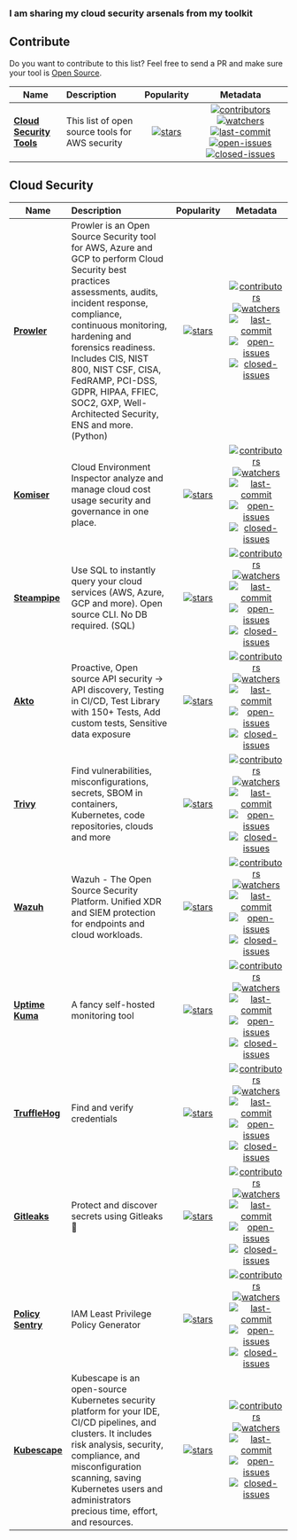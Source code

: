   ### I am sharing my cloud security arsenals from my toolkit


## Contribute
Do you want to contribute to this list? Feel free to send a PR and make sure your tool is [Open Source](https://en.wikipedia.org/wiki/Open_source).

| Name | Description | Popularity | Metadata |
| ---------- | :---------- | :----------: | :----------: |
| **[Cloud Security Tools](https://github.com/ysftzcn/cloud-security-tools)** | This list of open source tools for AWS security|[![stars](https://badgen.net/github/stars/ysftzcn/aws-security-tools)](https://badgen.net/github/stars/ysftzcn/aws-security-tools)| [![contributors](https://badgen.net/github/contributors/ysftzcn/aws-security-tools)](https://badgen.net/github/contributors/ysftzcn/aws-security-tools) [![watchers](https://badgen.net/github/watchers/ysftzcn/aws-security-tools)](https://badgen.net/github/watchers/ysftzcn/aws-security-tools) [![last-commit](https://badgen.net/github/last-commit/ysftzcn/aws-security-tools)](https://badgen.net/github/last-commit/ysftzcn/aws-security-tools)  [![open-issues](https://badgen.net/github/open-issues/ysftzcn/aws-security-tools)](https://badgen.net/github/open-issues/ysftzcn/aws-security-tools) [![closed-issues](https://badgen.net/github/closed-issues/ysftzcn/aws-security-tools)](https://badgen.net/github/closed-issues/ysftzcn/aws-security-tools) |

## Cloud Security
| Name | Description | Popularity | Metadata |
| ---------- | :---------- | :----------: | :----------: |
| **[Prowler](https://github.com/toniblyx/prowler)** | Prowler is an Open Source Security tool for AWS, Azure and GCP to perform Cloud Security best practices assessments, audits, incident response, compliance, continuous monitoring, hardening and forensics readiness. Includes CIS, NIST 800, NIST CSF, CISA, FedRAMP, PCI-DSS, GDPR, HIPAA, FFIEC, SOC2, GXP, Well-Architected Security, ENS and more. (Python) |[![stars](https://badgen.net/github/stars/toniblyx/prowler)](https://badgen.net/github/stars/toniblyx/prowler)| [![contributors](https://badgen.net/github/contributors/toniblyx/prowler)](https://badgen.net/github/contributors/toniblyx/prowler)[![watchers](https://badgen.net/github/watchers/toniblyx/prowler)](https://badgen.net/github/watchers/toniblyx/prowler)[![last-commit](https://badgen.net/github/last-commit/toniblyx/prowler)](https://badgen.net/github/last-commit/toniblyx/prowler) [![open-issues](https://badgen.net/github/open-issues/toniblyx/prowler)](https://badgen.net/github/open-issues/toniblyx/prowler) [![closed-issues](https://badgen.net/github/closed-issues/toniblyx/prowler)](https://badgen.net/github/closed-issues/toniblyx/prowler) |
| **[Komiser](https://github.com/mlabouardy/komiser)** | Cloud Environment Inspector analyze and manage cloud cost usage security and governance in one place. |[![stars](https://badgen.net/github/stars/mlabouardy/komiser)](https://badgen.net/github/stars/mlabouardy/komiser)| [![contributors](https://badgen.net/github/contributors/mlabouardy/komiser)](https://badgen.net/github/contributors/mlabouardy/komiser)[![watchers](https://badgen.net/github/watchers/mlabouardy/komiser)](https://badgen.net/github/watchers/mlabouardy/komiser)[![last-commit](https://badgen.net/github/last-commit/mlabouardy/komiser)](https://badgen.net/github/last-commit/mlabouardy/komiser) [![open-issues](https://badgen.net/github/open-issues/mlabouardy/komiser)](https://badgen.net/github/open-issues/mlabouardy/komiser) [![closed-issues](https://badgen.net/github/closed-issues/mlabouardy/komiser)](https://badgen.net/github/closed-issues/mlabouardy/komiser) |
| **[Steampipe](https://github.com/turbot/steampipe)** | Use SQL to instantly query your cloud services (AWS, Azure, GCP and more). Open source CLI. No DB required. (SQL) |[![stars](https://badgen.net/github/stars/turbot/steampipe)](https://badgen.net/github/stars/turbot/steampipe)| [![contributors](https://badgen.net/github/contributors/turbot/steampipe)](https://badgen.net/github/contributors/turbot/steampipe)[![watchers](https://badgen.net/github/watchers/turbot/steampipe)](https://badgen.net/github/watchers/turbot/steampipe)[![last-commit](https://badgen.net/github/last-commit/turbot/steampipe/main)](https://badgen.net/github/last-commit/turbot/steampipe/main) [![open-issues](https://badgen.net/github/open-issues/turbot/steampipe)](https://badgen.net/github/open-issues/turbot/steampipe) [![closed-issues](https://badgen.net/github/closed-issues/turbot/steampipe)](https://badgen.net/github/closed-issues/turbot/steampipe) |
| **[Akto](https://github.com/akto-api-security/akto)** | Proactive, Open source API security → API discovery, Testing in CI/CD, Test Library with 150+ Tests, Add custom tests, Sensitive data exposure |[![stars](https://badgen.net/github/stars/akto-api-security/akto)](https://badgen.net/github/stars/akto-api-security/akto)| [![contributors](https://badgen.net/github/contributors/akto-api-security/akto)](https://badgen.net/github/contributors/akto-api-security/akto)[![watchers](https://badgen.net/github/watchers/akto-api-security/akto)](https://badgen.net/github/watchers/akto-api-security/akto)[![last-commit](https://badgen.net/github/last-commit/akto-api-security/akto)](https://badgen.net/github/last-commit/akto-api-security/akto) [![open-issues](https://badgen.net/github/open-issues/akto-api-security/akto)](https://badgen.net/github/open-issues/akto-api-security/akto) [![closed-issues](https://badgen.net/github/closed-issues/akto-api-security/akto)](https://badgen.net/github/closed-issues/akto-api-security/akto) |
| **[Trivy](https://github.com/aquasecurity/trivy)** | Find vulnerabilities, misconfigurations, secrets, SBOM in containers, Kubernetes, code repositories, clouds and more |[![stars](https://badgen.net/github/stars/aquasecurity/trivy)](https://badgen.net/github/stars/aquasecurity/trivy)| [![contributors](https://badgen.net/github/contributors/aquasecurity/trivy)](https://badgen.net/github/contributors/aquasecurity/trivy)[![watchers](https://badgen.net/github/watchers/aquasecurity/trivy)](https://badgen.net/github/watchers/aquasecurity/trivy)[![last-commit](https://badgen.net/github/last-commit/aquasecurity/trivy)](https://badgen.net/github/last-commit/aquasecurity/trivy) [![open-issues](https://badgen.net/github/open-issues/aquasecurity/trivy)](https://badgen.net/github/open-issues/aquasecurity/trivy) [![closed-issues](https://badgen.net/github/closed-issues/aquasecurity/trivy)](https://badgen.net/github/closed-issues/aquasecurity/trivy) |
| **[Wazuh](https://github.com/wazuh/wazuh)** | Wazuh - The Open Source Security Platform. Unified XDR and SIEM protection for endpoints and cloud workloads. |[![stars](https://badgen.net/github/stars/wazuh/wazuh)](https://badgen.net/github/stars/wazuh/wazuh)| [![contributors](https://badgen.net/github/contributors/wazuh/wazuh)](https://badgen.net/github/contributors/wazuh/wazuh)[![watchers](https://badgen.net/github/watchers/wazuh/wazuh)](https://badgen.net/github/watchers/wazuh/wazuh)[![last-commit](https://badgen.net/github/last-commit/wazuh/wazuh)](https://badgen.net/github/last-commit/wazuh/wazuh) [![open-issues](https://badgen.net/github/open-issues/wazuh/wazuh)](https://badgen.net/github/open-issues/wazuh/wazuh) [![closed-issues](https://badgen.net/github/closed-issues/wazuh/wazuh)](https://badgen.net/github/closed-issues/wazuh/wazuh) |
| **[Uptime Kuma](https://github.com/louislam/uptime-kuma)** | A fancy self-hosted monitoring tool |[![stars](https://badgen.net/github/stars/louislam/uptime-kuma)](https://badgen.net/github/stars/louislam/uptime-kuma)| [![contributors](https://badgen.net/github/contributors/louislam/uptime-kuma)](https://badgen.net/github/contributors/louislam/uptime-kuma)[![watchers](https://badgen.net/github/watchers/louislam/uptime-kuma)](https://badgen.net/github/watchers/louislam/uptime-kuma)[![last-commit](https://badgen.net/github/last-commit/louislam/uptime-kuma)](https://badgen.net/github/last-commit/louislam/uptime-kuma) [![open-issues](https://badgen.net/github/open-issues/louislam/uptime-kuma)](https://badgen.net/github/open-issues/louislam/uptime-kuma) [![closed-issues](https://badgen.net/github/closed-issues/louislam/uptime-kuma)](https://badgen.net/github/closed-issues/louislam/uptime-kuma) |
| **[TruffleHog](https://github.com/trufflesecurity/trufflehog)** | Find and verify credentials |[![stars](https://badgen.net/github/stars/trufflesecurity/trufflehog)](https://badgen.net/github/stars/trufflesecurity/trufflehog)| [![contributors](https://badgen.net/github/contributors/trufflesecurity/trufflehog)](https://badgen.net/github/contributors/trufflesecurity/trufflehog)[![watchers](https://badgen.net/github/watchers/trufflesecurity/trufflehog)](https://badgen.net/github/watchers/trufflesecurity/trufflehog)[![last-commit](https://badgen.net/github/last-commit/trufflesecurity/trufflehog)](https://badgen.net/github/last-commit/trufflesecurity/trufflehog) [![open-issues](https://badgen.net/github/open-issues/trufflesecurity/trufflehog)](https://badgen.net/github/open-issues/trufflesecurity/trufflehog) [![closed-issues](https://badgen.net/github/closed-issues/trufflesecurity/trufflehog)](https://badgen.net/github/closed-issues/trufflesecurity/trufflehog) |
| **[Gitleaks](https://github.com/gitleaks/gitleaks)** | Protect and discover secrets using Gitleaks 🔑 |[![stars](https://badgen.net/github/stars/gitleaks/gitleaks)](https://badgen.net/github/stars/gitleaks/gitleaks)| [![contributors](https://badgen.net/github/contributors/gitleaks/gitleaks)](https://badgen.net/github/contributors/gitleaks/gitleaks)[![watchers](https://badgen.net/github/watchers/gitleaks/gitleaks)](https://badgen.net/github/watchers/gitleaks/gitleaks)[![last-commit](https://badgen.net/github/last-commit/gitleaks/gitleaks)](https://badgen.net/github/last-commit/gitleaks/gitleaks) [![open-issues](https://badgen.net/github/open-issues/gitleaks/gitleaks)](https://badgen.net/github/open-issues/gitleaks/gitleaks) [![closed-issues](https://badgen.net/github/closed-issues/gitleaks/gitleaks)](https://badgen.net/github/closed-issues/gitleaks/gitleaks) |
| **[Policy Sentry](https://github.com/salesforce/policy_sentry)** | IAM Least Privilege Policy Generator |[![stars](https://badgen.net/github/stars/salesforce/policy_sentry)](https://badgen.net/github/stars/salesforce/policy_sentry)| [![contributors](https://badgen.net/github/contributors/salesforce/policy_sentry)](https://badgen.net/github/contributors/salesforce/policy_sentry)[![watchers](https://badgen.net/github/watchers/salesforce/policy_sentry)](https://badgen.net/github/watchers/salesforce/policy_sentry)[![last-commit](https://badgen.net/github/last-commit/salesforce/policy_sentry)](https://badgen.net/github/last-commit/salesforce/policy_sentry) [![open-issues](https://badgen.net/github/open-issues/salesforce/policy_sentry)](https://badgen.net/github/open-issues/salesforce/policy_sentry) [![closed-issues](https://badgen.net/github/closed-issues/salesforce/policy_sentry)](https://badgen.net/github/closed-issues/salesforce/policy_sentry) |
| **[Kubescape](https://github.com/kubescape/kubescape)** | Kubescape is an open-source Kubernetes security platform for your IDE, CI/CD pipelines, and clusters. It includes risk analysis, security, compliance, and misconfiguration scanning, saving Kubernetes users and administrators precious time, effort, and resources. |[![stars](https://badgen.net/github/stars/kubescape/kubescape)](https://badgen.net/github/stars/kubescape/kubescape)| [![contributors](https://badgen.net/github/contributors/kubescape/kubescape)](https://badgen.net/github/contributors/kubescape/kubescape)[![watchers](https://badgen.net/github/watchers/kubescape/kubescape)](https://badgen.net/github/watchers/kubescape/kubescape)[![last-commit](https://badgen.net/github/last-commit/kubescape/kubescape)](https://badgen.net/github/last-commit/kubescape/kubescape) [![open-issues](https://badgen.net/github/open-issues/kubescape/kubescape)](https://badgen.net/github/open-issues/kubescape/kubescape) [![closed-issues](https://badgen.net/github/closed-issues/kubescape/kubescape)](https://badgen.net/github/closed-issues/kubescape/kubescape) |






